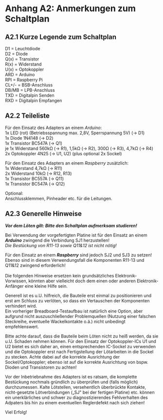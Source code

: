 # Anhang A2: Anmerkungen zum Schaltplan #

## A2.1 Kurze Legende zum Schaltplan ##

D1 = Leuchtdiode\
D2 = Diode\
Q(x) = Transistor\
R(x) = Widerstand\
U(x) = Optokoppler\
ARD = Arduino\
RPI = Raspberry Pi\
CL+/- = BSB-Anschluss\
DB/MB = LPB-Anschluss\
TXD = Digitalpin Senden\
RXD = Digitalpin Empfangen

## A2.2 Teileliste ##

Für den Einsatz des Adapters an einem *Arduino*:\
1x LED (rot) (Betriebsspannung max. 2,8V, Sperrspannung 5V) (→ D1)\
1x Diode 1N4148 (→ D2)\
1x Transistor BC547A (→ Q1)\
je 1x Widerstand 560kΩ (→ R1), 1,5kΩ (→ R2), 300Ω (→ R3), 4,7kΩ (→ R4)\
2x Optokoppler 4N25 (→ U1, U2) (plus optional 2x Sockel)

Für den Einsatz des Adapters an einem *Raspberry* zusätzlich:\
1x Widerstand 4,7kΩ (→ R11)\
2x Widerstand 10kΩ (→ R12, R13)\
1x Transistor BC557A (→ Q11)\
1x Transistor BC547A (→ Q12)

Optional:\
Anschlussklemmen, Pinheader etc. für die Leitungen.

## A2.3 Generelle Hinweise ##

***Vor dem Löten gilt: Bitte den Schaltplan aufmerksam studieren!***

Bei Verwendung der vorgefertigten Platine ist für den Einsatz an einem
***Arduino*** zwingend die Verbindung SJ1 herzustellen!\
*Die Bestückung von R11-13 sowie Q11&12 ist nicht nötig!*

Für den Einsatz an einem ***Raspberry*** sind jedoch SJ2 und SJ3 zu
setzen!\
Ebenso sind in diesem Verwendungsfall die Komponenten R11-13 und Q11&12
zwingend erforderlich!\
\
Die folgenden Hinweise ersetzen kein grundsätzliches
Elektronik-Vorwissen, könnten aber vielleicht doch dem einen oder
anderen Elektronik-Anfänger eine kleine Hilfe sein.

Generell ist es u.U. hilfreich, die Bauteile erst einmal zu
positionieren und erst am Schluss zu verlöten, so dass ein Vertauschen
der Komponenten verhindert wird.\
Ein vorheriger Breadboard-Testaufbau ist natürlich eine Option, aber
aufgrund nicht auszuschließender Problemquellen (Nutzung einer falschen
Steckreihe, eventuelle Wackelkontakte o.ä.) nicht unbedingt
empfehlenswert.

Bitte achte darauf, dass die Bauteile beim Löten nicht zu heiß werden,
da sie u.U. Schaden nehmen können. Für den Einsatz der Optokoppler-ICs
U1 und U2 bietet es sich daher an, einen entsprechenden IC-Sockel zu
verwenden und die Optokoppler erst nach Fertigstellung der Lötarbeiten
in die Sockel zu stecken. Achte dabei auf die korrekte Ausrichtung der
Sockel/Optokoppler; ebenso ist auf die korrekte Ausrichtung von bspw.
Dioden und Transistoren zu achten!

Vor der Inbetriebnahme des Adapters ist es ratsam, die komplette
Bestückung nochmals gründlich zu überprüfen und (falls möglich)
durchzumessen. Kalte Lötstellen, versehentlich überbrückte Kontakte,
nicht-gesetzte Lötverbindungen („SJ" bei der fertigen Platine) etc.
können ein unerklärliches und schwer zu diagnostizierendes Fehlverhalten
des Adpaters bis hin zu einem eventuellen Reglerdefekt nach sich ziehen!

Viel Erfolg!

